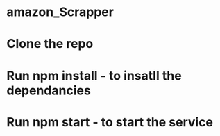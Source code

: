 # amazon_Scrapper

# Clone the repo <br/>
# Run npm install - to insatll the dependancies
# Run npm start - to start the service
